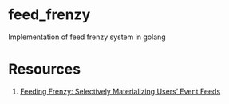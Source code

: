# feed_frenzy
Implementation of feed frenzy system in golang


# Resources
1) [Feeding Frenzy: Selectively Materializing Users’ Event Feeds](https://jeffterrace.com/docs/feeding-frenzy-sigmod10-web.pdf)
